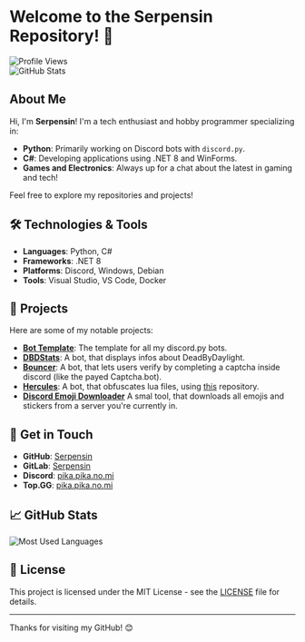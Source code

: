 # Welcome to the Serpensin Repository! 👋

![Profile Views](https://komarev.com/ghpvc/?username=Serpensin&color=blueviolet)  
![GitHub Stats](https://github-readme-stats.vercel.app/api?username=Serpensin&show_icons=true&hide_border=true&count_private=true&theme=radical)

## About Me

Hi, I'm **Serpensin**! I'm a tech enthusiast and hobby programmer specializing in:

- **Python**: Primarily working on Discord bots with `discord.py`.
- **C#**: Developing applications using .NET 8 and WinForms.
- **Games and Electronics**: Always up for a chat about the latest in gaming and tech!

Feel free to explore my repositories and projects!

## 🛠️ Technologies & Tools

- **Languages**: Python, C#
- **Frameworks**: .NET 8
- **Platforms**: Discord, Windows, Debian
- **Tools**: Visual Studio, VS Code, Docker

## 🚀 Projects

Here are some of my notable projects:

- **[Bot Template](https://github.com/Serpensin/DiscordBots-Basis)**: The template for all my discord.py bots.
- **[DBDStats](https://github.com/Serpensin/DiscordBots-DBDStats)**: A bot, that displays infos about DeadByDaylight.
- **[Bouncer](https://github.com/Serpensin/DiscordBots-Bouncer)**: A bot, that lets users verify by completing a captcha inside discord (like the payed Captcha.bot).
- **[Hercules](https://github.com/Serpensin/Hercules)**: A bot, that obfuscates lua files, using [this](https://github.com/zeusssz/hercules-obfuscator) repository.
- **[Discord Emoji Downloader](https://github.com/Serpensin/Discord-Emoji-Downloader)** A smal tool, that downloads all emojis and stickers from a server you're currently in.

## 🌟 Get in Touch

- **GitHub**: [Serpensin](https://github.com/Serpensin)
- **GitLab**: [Serpensin](https://gitlab.bloodygang.com/Serpensin)
- **Discord**: [pika.pika.no.mi](https://discord.com/invite/NArvGBMBqA)
- **Top.GG**: [pika.pika.no.mi](https://top.gg/user/563076026724691968)

## 📈 GitHub Stats

![Most Used Languages](https://github-readme-stats.vercel.app/api/top-langs/?username=Serpensin&layout=compact&theme=radical)

## 📝 License

This project is licensed under the MIT License - see the [LICENSE](LICENSE) file for details.

---

Thanks for visiting my GitHub! 😊
